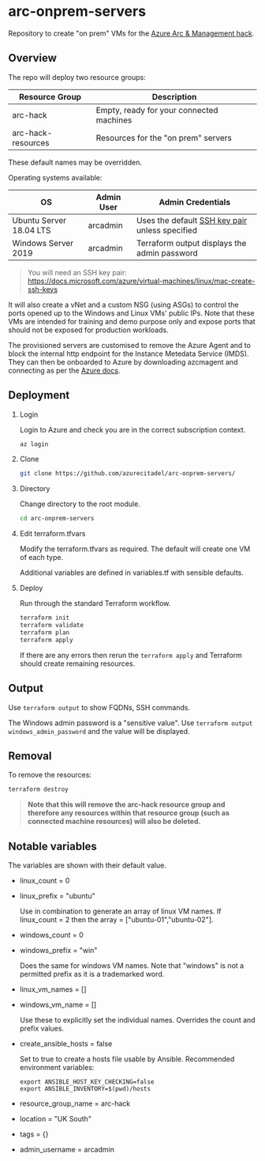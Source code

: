 # arc-onprem-servers

Repository to create "on prem" VMs for the [Azure Arc &amp; Management hack](https://www.azurecitadel.com/arc/servers-hack/).

## Overview

The repo will deploy two resource groups:

| Resource Group | Description |
|---|---|
| arc-hack | Empty, ready for your connected machines |
| arc-hack-resources | Resources for the "on prem" servers |

These default names may be overridden.

Operating systems available:

| OS | Admin User | Admin Credentials |
|---|---|---|
| Ubuntu Server 18.04 LTS | arcadmin | Uses the default [SSH key pair](https://docs.microsoft.com/azure/virtual-machines/linux/mac-create-ssh-keys) unless specified |
| Windows Server 2019 | arcadmin | Terraform output displays the admin password |

> You will need an SSH key pair: <https://docs.microsoft.com/azure/virtual-machines/linux/mac-create-ssh-keys>

It will also create a vNet and a custom NSG (using ASGs) to control the ports opened up to the Windows and Linux VMs' public IPs. Note that these VMs are intended for training and demo purpose only and expose ports that should not be exposed for production workloads.

The provisioned servers are customised to remove the Azure Agent and to block the internal http endpoint for the Instance Metedata Service (IMDS). They can then be onboarded to Azure by downloading azcmagent and connecting as per the [Azure docs](https://aka.ms/AzureArcDocs).

## Deployment

1. Login

    Login to Azure and check you are in the correct subscription context.

    ```bash
    az login
    ```

1. Clone

   ```bash
   git clone https://github.com/azurecitadel/arc-onprem-servers/
   ```

1. Directory

    Change directory to the root module.

    ```bash
    cd arc-onprem-servers
    ```

1. Edit terraform.tfvars

    Modify the terraform.tfvars as required. The default will create one VM of each type.

    Additional variables are defined in variables.tf with sensible defaults.

1. Deploy

    Run through the standard Terraform workflow.

    ```bash
    terraform init
    terraform validate
    terraform plan
    terraform apply
    ```

    If there are any errors then rerun the `terraform apply` and Terraform should create remaining resources.

## Output

Use `terraform output` to show FQDNs, SSH commands.

The Windows admin password is a "sensitive value". Use `terraform output windows_admin_password` and the value will be displayed.

## Removal

To remove the resources:

```bash
terraform destroy
```

> **Note that this will remove the arc-hack resource group and therefore any resources within that resource group (such as connected machine resources) will also be deleted.**

## Notable variables

The variables are shown with their default value.

* linux_count = 0
* linux_prefix = "ubuntu"

    Use in combination to generate an array of linux VM names. If linux_count = 2 then the array = ["ubuntu-01","ubuntu-02"].

* windows_count = 0
* windows_prefix = "win"

    Does the same for windows VM names. Note that "windows" is not a permitted prefix as it is a trademarked word.

* linux_vm_names = []
* windows_vm_name = []

    Use these to explicitly set the individual names. Overrides the count and prefix values.

* create_ansible_hosts = false

    Set to true to create a hosts file usable by Ansible. Recommended environment variables:

    ```text
    export ANSIBLE_HOST_KEY_CHECKING=false
    export ANSIBLE_INVENTORY=$(pwd)/hosts
    ```

* resource_group_name = arc-hack
* location = "UK South"
* tags = {}
* admin_username = arcadmin
